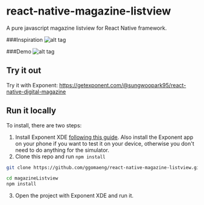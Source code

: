 # react-native-magazine-listview
A pure javascript magazine listview for React Native framework.

###Inspiration
![alt tag](https://raw.githubusercontent.com/ggomaeng/react-native-magazine-listview/master/inspiration.gif)

###Demo
![alt tag](https://raw.githubusercontent.com/ggomaeng/react-native-magazine-listview/master/demo.gif)

## Try it out

Try it with Exponent: https://getexponent.com/@sungwoopark95/react-native-digital-magazine

## Run it locally

To install, there are two steps:

1. Install Exponent XDE [following this
guide](https://docs.getexponent.com/versions/latest/introduction/installation.html).
Also install the Exponent app on your phone if you want to test it on
your device, otherwise you don't need to do anything for the simulator.
2. Clone this repo and run `npm install`
  ```bash
  git clone https://github.com/ggomaeng/react-native-magazine-listview.git magazineListview

  cd magazineListview
  npm install
  ```
3. Open the project with Exponent XDE and run it.
